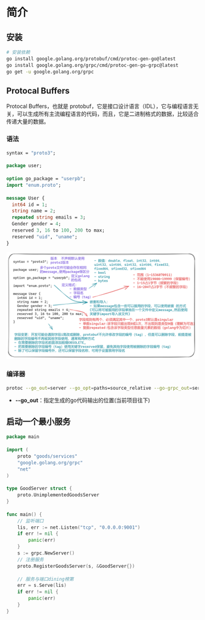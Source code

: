 # 简介

## 安装

```bash
# 安装依赖
go install google.golang.org/protobuf/cmd/protoc-gen-go@latest
go install google.golang.org/grpc/cmd/protoc-gen-go-grpc@latest
go get -u google.golang.org/grpc
```

## Protocal Buffers

Protocal Buffers，也就是 protobuf，它是接口设计语言（IDL），它与编程语言无关，可以生成所有主流编程语言的代码，而且，它是二进制格式的数据，比较适合传递大量的数据。

### 语法

```protobuf
syntax = "proto3";

package user;

option go_package = "userpb";
import "enum.proto";

message User {
  int64 id = 1;
  string name = 2;
  repeated string emails = 3;
  Gender gender = 4;
  reserved 3, 16 to 100, 200 to max;
  reserved "uid", "uname";
}
```

![image-20240413182110007](./assets/image-20240413182110007.png)

### 编译器

```bash
protoc --go_out=server --go_opt=paths=source_relative --go-grpc_out=server --go-grpc_opt=paths=source_relative -I proto proto/chat.proto
```

- **--go_out**：指定生成的go代码输出的位置(当前项目往下)

## 启动一个最小服务

```go
package main

import (
	proto "goods/services"
	"google.golang.org/grpc"
	"net"
)

type GoodServer struct {
	proto.UnimplementedGoodsServer
}

func main() {
	// 监听端口
	lis, err := net.Listen("tcp", "0.0.0.0:9001")
	if err != nil {
		panic(err)
	}
	s := grpc.NewServer()
	// 注册服务
	proto.RegisterGoodsServer(s, &GoodServer{})
    
    // 服务与端口dining榜第
	err = s.Serve(lis)
	if err != nil {
		panic(err)
	}
}

```

